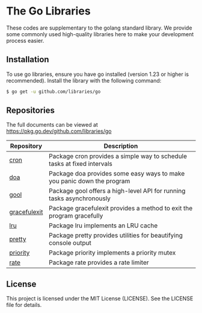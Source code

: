 # The Go Libraries

These codes are supplementary to the golang standard library. We provide some commonly used high-quality libraries here to make your development process easier.

## Installation

To use go libraries, ensure you have go installed (version 1.23 or higher is recommended). Install the library with the following command:

```sh
$ go get -u github.com/libraries/go
```

## Repositories

The full documents can be viewed at <https://pkg.go.dev/github.com/libraries/go>

|           Repository           |                               Description                               |
| ------------------------------ | ----------------------------------------------------------------------- |
| [cron](./cron)                 | Package cron provides a simple way to schedule tasks at fixed intervals |
| [doa](./doa)                   | Package doa provides some easy ways to make you panic down the program  |
| [gool](./gool)                 | Package gool offers a high-level API for running tasks asynchronously   |
| [gracefulexit](./gracefulexit) | Package gracefulexit provides a method to exit the program gracefully   |
| [lru](./lru)                   | Package lru implements an LRU cache                                     |
| [pretty](./pretty)             | Package pretty provides utilities for beautifying console output        |
| [priority](./priority)         | Package priority implements a priority mutex                            |
| [rate](./rate)                 | Package rate provides a rate limiter                                    |

## License

This project is licensed under the MIT License (LICENSE). See the LICENSE file for details.

